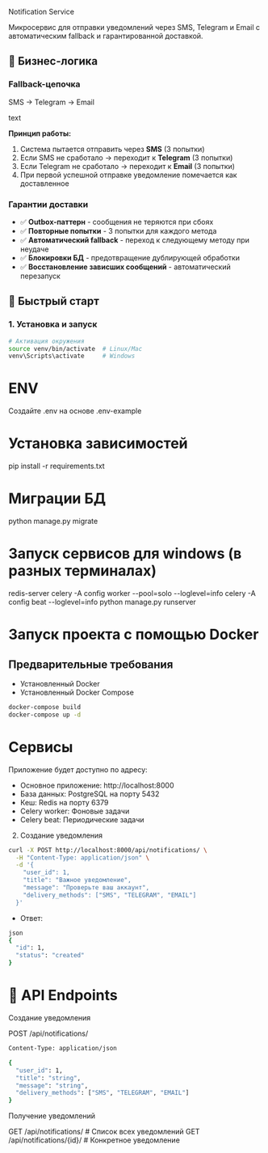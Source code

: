  Notification Service

Микросервис для отправки уведомлений через SMS, Telegram и Email с автоматическим fallback и гарантированной доставкой.

## 🎯 Бизнес-логика

### Fallback-цепочка
SMS → Telegram → Email

text

**Принцип работы:**
1. Система пытается отправить через **SMS** (3 попытки)
2. Если SMS не сработало → переходит к **Telegram** (3 попытки)  
3. Если Telegram не сработало → переходит к **Email** (3 попытки)
4. При первой успешной отправке уведомление помечается как доставленное

### Гарантии доставки
- ✅ **Outbox-паттерн** - сообщения не теряются при сбоях
- ✅ **Повторные попытки** - 3 попытки для каждого метода
- ✅ **Автоматический fallback** - переход к следующему методу при неудаче
- ✅ **Блокировки БД** - предотвращение дублирующей обработки
- ✅ **Восстановление зависших сообщений** - автоматический перезапуск

## 🚀 Быстрый старт

### 1. Установка и запуск
```bash
# Активация окружения
source venv/bin/activate  # Linux/Mac
venv\Scripts\activate     # Windows
```
# ENV
Создайте .env на основе .env-example

# Установка зависимостей
pip install -r requirements.txt

# Миграции БД
python manage.py migrate

# Запуск сервисов для windows (в разных терминалах)
redis-server
celery -A config worker --pool=solo --loglevel=info
celery -A config beat --loglevel=info
python manage.py runserver

# Запуск проекта с помощью Docker

## Предварительные требования

- Установленный Docker
- Установленный Docker Compose


```bash
docker-compose build
docker-compose up -d
```
#  Сервисы
Приложение будет доступно по адресу:

- Основное приложение: http://localhost:8000
- База данных: PostgreSQL на порту 5432
- Кеш: Redis на порту 6379
- Celery worker: Фоновые задачи
- Celery beat: Периодические задачи

2. Создание уведомления
```bash
curl -X POST http://localhost:8000/api/notifications/ \
  -H "Content-Type: application/json" \
  -d '{
    "user_id": 1,
    "title": "Важное уведомление",
    "message": "Проверьте ваш аккаунт",
    "delivery_methods": ["SMS", "TELEGRAM", "EMAIL"]
  }'
 ```
- Ответ:

```bash
json
{
  "id": 1,
  "status": "created"
}
```
#  📡 API Endpoints
Создание уведомления

POST /api/notifications/
```bash
Content-Type: application/json

{
  "user_id": 1,
  "title": "string",
  "message": "string", 
  "delivery_methods": ["SMS", "TELEGRAM", "EMAIL"]
}
```
Получение уведомлений

GET /api/notifications/          # Список всех уведомлений
GET /api/notifications/{id}/     # Конкретное уведомление